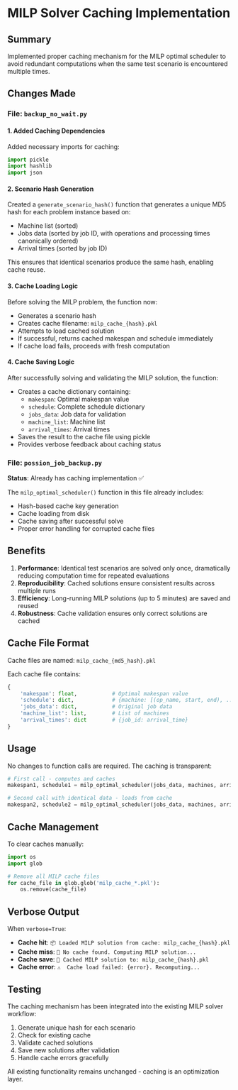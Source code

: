 # MILP Solver Caching Implementation

## Summary
Implemented proper caching mechanism for the MILP optimal scheduler to avoid redundant computations when the same test scenario is encountered multiple times.

## Changes Made

### File: `backup_no_wait.py`

#### 1. **Added Caching Dependencies**
Added necessary imports for caching:
```python
import pickle
import hashlib
import json
```

#### 2. **Scenario Hash Generation**
Created a `generate_scenario_hash()` function that generates a unique MD5 hash for each problem instance based on:
- Machine list (sorted)
- Jobs data (sorted by job ID, with operations and processing times canonically ordered)
- Arrival times (sorted by job ID)

This ensures that identical scenarios produce the same hash, enabling cache reuse.

#### 3. **Cache Loading Logic**
Before solving the MILP problem, the function now:
- Generates a scenario hash
- Creates cache filename: `milp_cache_{hash}.pkl`
- Attempts to load cached solution
- If successful, returns cached makespan and schedule immediately
- If cache load fails, proceeds with fresh computation

#### 4. **Cache Saving Logic**
After successfully solving and validating the MILP solution, the function:
- Creates a cache dictionary containing:
  - `makespan`: Optimal makespan value
  - `schedule`: Complete schedule dictionary
  - `jobs_data`: Job data for validation
  - `machine_list`: Machine list
  - `arrival_times`: Arrival times
- Saves the result to the cache file using pickle
- Provides verbose feedback about caching status

### File: `possion_job_backup.py`

**Status**: Already has caching implementation ✅

The `milp_optimal_scheduler()` function in this file already includes:
- Hash-based cache key generation
- Cache loading from disk
- Cache saving after successful solve
- Proper error handling for corrupted cache files

## Benefits

1. **Performance**: Identical test scenarios are solved only once, dramatically reducing computation time for repeated evaluations
2. **Reproducibility**: Cached solutions ensure consistent results across multiple runs
3. **Efficiency**: Long-running MILP solutions (up to 5 minutes) are saved and reused
4. **Robustness**: Cache validation ensures only correct solutions are cached

## Cache File Format

Cache files are named: `milp_cache_{md5_hash}.pkl`

Each cache file contains:
```python
{
    'makespan': float,           # Optimal makespan value
    'schedule': dict,            # {machine: [(op_name, start, end), ...]}
    'jobs_data': dict,           # Original job data
    'machine_list': list,        # List of machines
    'arrival_times': dict        # {job_id: arrival_time}
}
```

## Usage

No changes to function calls are required. The caching is transparent:

```python
# First call - computes and caches
makespan1, schedule1 = milp_optimal_scheduler(jobs_data, machines, arrivals)

# Second call with identical data - loads from cache
makespan2, schedule2 = milp_optimal_scheduler(jobs_data, machines, arrivals)
```

## Cache Management

To clear caches manually:
```python
import os
import glob

# Remove all MILP cache files
for cache_file in glob.glob('milp_cache_*.pkl'):
    os.remove(cache_file)
```

## Verbose Output

When `verbose=True`:
- **Cache hit**: `📦 Loaded MILP solution from cache: milp_cache_{hash}.pkl`
- **Cache miss**: `🔧 No cache found. Computing MILP solution...`
- **Cache save**: `💾 Cached MILP solution to: milp_cache_{hash}.pkl`
- **Cache error**: `⚠️  Cache load failed: {error}. Recomputing...`

## Testing

The caching mechanism has been integrated into the existing MILP solver workflow:
1. Generate unique hash for each scenario
2. Check for existing cache
3. Validate cached solutions
4. Save new solutions after validation
5. Handle cache errors gracefully

All existing functionality remains unchanged - caching is an optimization layer.
